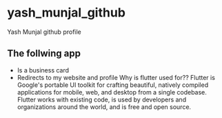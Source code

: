# yash_munjal_github

Yash Munjal github profile

## The follwing app

- Is a business card
- Redirects to my website and profile
Why is flutter used for??
Flutter is Google's portable UI toolkit for crafting beautiful, natively compiled applications for mobile, web, and desktop from a single codebase. Flutter works with existing code, is used by developers and organizations around the world, and is free and open source.
